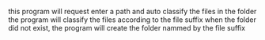 
 this program will request enter a path and auto classify the files in the folder
 the program will classify the files according to the file suffix
 when the folder did not exist, the program will create the folder nammed by the file suffix
